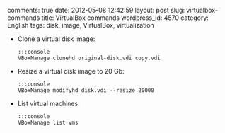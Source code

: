 comments: true
date: 2012-05-08 12:42:59
layout: post
slug: virtualbox-commands
title: VirtualBox commands
wordpress_id: 4570
category: English
tags: disk, image, VirtualBox, virtualization




  * Clone a virtual disk image:


        :::console
        VBoxManage clonehd original-disk.vdi copy.vdi







  * Resize a virtual disk image to 20 Gb:


        :::console
        VBoxManage modifyhd disk.vdi --resize 20000







  * List virtual machines:


        :::console
        VBoxManage list vms







